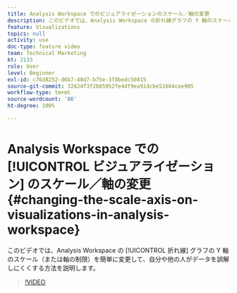 ```yaml
---
title: Analysis Workspace でのビジュアライゼーションのスケール／軸の変更
description: このビデオでは、Analysis Workspace の折れ線グラフの Y 軸のスケール（または軸の制限）を簡単に変更して、自分や他の人がデータを誤解しにくくする方法を説明します。
feature: Visualizations
topics: null
activity: use
doc-type: feature video
team: Technical Marketing
kt: 2133
role: User
level: Beginner
exl-id: c76d8252-d6b7-48d7-b75e-3f8bedc50815
source-git-commit: 32424f3f2b05952fe4df9ea91dcbe51684cee905
workflow-type: tm+mt
source-wordcount: '86'
ht-degree: 100%

---
```


# Analysis Workspace での [!UICONTROL ビジュアライゼーション] のスケール／軸の変更 {#changing-the-scale-axis-on-visualizations-in-analysis-workspace}

このビデオでは、Analysis Workspace の [!UICONTROL 折れ線] グラフの Y 軸のスケール（または軸の制限）を簡単に変更して、自分や他の人がデータを誤解しにくくする方法を説明します。

>[!VIDEO](https://video.tv.adobe.com/v/24708/?quality=12)
